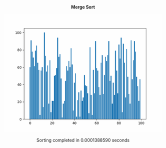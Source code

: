 <h1 align="center"></h1>
<p align="center" style="font-weight: Bold;">Merge Sort</p>
<p align="center">
  <img src="Preview/merge_sort_animation.gif" alt="Merge Sort Animation" width="600"/>
  <p align="center" style="font-weight: normal;">Sorting completed in 0.0001388590 seconds</p>
</p>
<h1 align="center"></h1>

